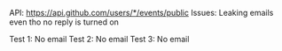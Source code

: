 API: https://api.github.com/users/*/events/public
    Issues: Leaking emails even tho no reply is turned on

Test 1: No email
Test 2: No email
Test 3: No email
